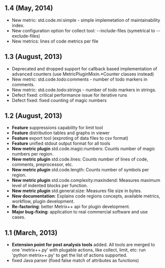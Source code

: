 ## 1.4 (May, 2014)
- New metric: std.code.mi:simple - simple implemetation of maintainability index.
- New configuration option for collect tool: --include-files (symetrical to --exclude-files)
- New metrics: lines of code metrics per file


## 1.3 (August, 2013)
- Deprecated and dropped support for callback based implementation of advanced counters
(use MetricPluginMixin.*Counter classes instead)
- New metric: std.code.todo:comments - number of todo markers in comments.
- New metric: std.code.todo:strings - number of todo markers in strings.
- Defect fixed: critical performance issue for iterative runs
- Defect fixed: fixed counting of magic numbers

## 1.2 (August, 2013)
- **Feature** suppressions capability for limit tool
- **Feature** distribution tables and graphs in viewer
- **Feature** export tool (exproting of data files to csv format)
- **Feature** unified stdout output format for all tools
- **New metric plugin** std.code.magic:numbers: Counts number of magic numbers per region.
- **New metric plugin** std.code.lines: Counts number of lines of code, comments, preprocessor,
etc.
- **New metric plugin** std.code.length: Counts number of symbols per region.
- **New metric plugin** std.code.complexity:maxindend: Measures maximum level of indented blocks per function.
- **New metric plugin** std.general:size: Measures file size in bytes.
- **New documentation**: Explains code regions concepts, available metrics, workflow,
plugin development.
- **Re-factoring**: better Metrix++ api for plugin development.
- **Major bug-fixing**: application to real commercial software and use cases.

## 1.1 (March, 2013)
- **Extension point for post analysis tools** added. All tools are merged
  to one 'metrix++.py' with plugable actions, like collect, limit, etc:
  run 'python metrix++.py' to get the list of actions supported.
- fixed Java parser (fixed false match of attributes as functions)

